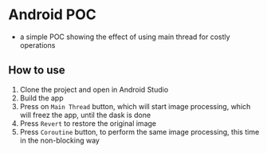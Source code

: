 # Android POC

- a simple POC showing the effect of using main thread for costly operations

## How to use

1. Clone the project and open in Android Studio
2. Build the app
3. Press on `Main Thread` button, which will start image processing, which will freez the app, until the dask is done
4. Press `Revert` to restore the original image
5. Press `Coroutine` button, to perform the same image processing, this time in the non-blocking way
